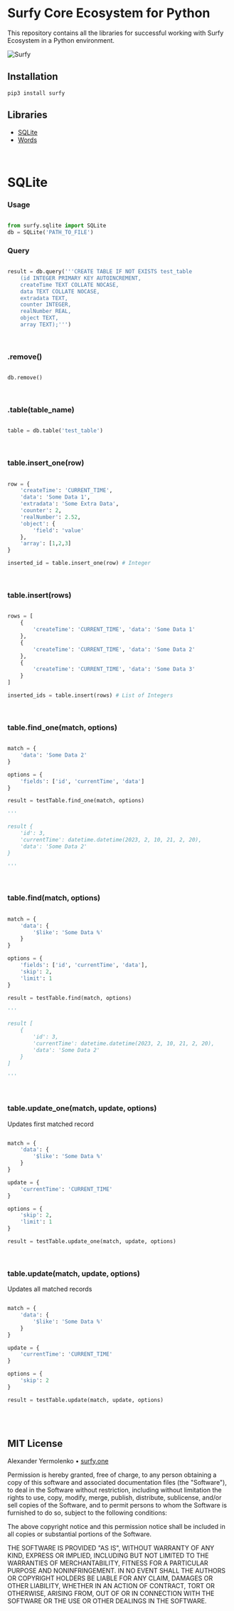 # Surfy Core Ecosystem for Python

This repository contains all the libraries for successful working with Surfy Ecosystem in a Python environment.

![Surfy](https://github.com/surfy-one/core.py/blob/main/imgs/surfy.cover.jpg?raw=true "Surfy")


## Installation

```
pip3 install surfy
```

## Libraries

- [SQLite](#sqlite)
- [Words](#words)

<br/>

# SQLite

### Usage
```python

from surfy.sqlite import SQLite
db = SQLite('PATH_TO_FILE')

```

### Query
```python

result = db.query('''CREATE TABLE IF NOT EXISTS test_table
	(id INTEGER PRIMARY KEY AUTOINCREMENT,
	createTime TEXT COLLATE NOCASE,
	data TEXT COLLATE NOCASE,
	extradata TEXT,
	counter INTEGER,
	realNumber REAL,
	object TEXT,
	array TEXT);''')

```
<br/>

### .remove()
```python

db.remove()

```
<br/>

### .table(table_name)
```python

table = db.table('test_table')

```
<br/>

### table.insert_one(row)
```python

row = {
	'createTime': 'CURRENT_TIME',
	'data': 'Some Data 1',
	'extradata': 'Some Extra Data',
	'counter': 2,
	'realNumber': 2.52,
	'object': {
		'field': 'value'
	},
	'array': [1,2,3]
}

inserted_id = table.insert_one(row) # Integer

```
<br/>

### table.insert(rows)
```python

rows = [
	{
		'createTime': 'CURRENT_TIME', 'data': 'Some Data 1'
	},
	{
		'createTime': 'CURRENT_TIME', 'data': 'Some Data 2'
	},
	{
		'createTime': 'CURRENT_TIME', 'data': 'Some Data 3'
	}
]

inserted_ids = table.insert(rows) # List of Integers

```
<br/>

### table.find_one(match, options)
```python

match = {
	'data': 'Some Data 2'
}

options = {
	'fields': ['id', 'currentTime', 'data']
}

result = testTable.find_one(match, options)

'''

result {
	'id': 3,
	'currentTime': datetime.datetime(2023, 2, 10, 21, 2, 20),
	'data': 'Some Data 2'
}

'''

```
<br/>

### table.find(match, options)
```python

match = {
	'data': {
		'$like': 'Some Data %'
	}
}

options = {
	'fields': ['id', 'currentTime', 'data'],
	'skip': 2,
	'limit': 1
}

result = testTable.find(match, options)

'''

result [
	{
		'id': 3,
		'currentTime': datetime.datetime(2023, 2, 10, 21, 2, 20),
		'data': 'Some Data 2'
	}
]

'''

```
<br/>

### table.update_one(match, update, options)
Updates first matched record

```python

match = {
	'data': {
		'$like': 'Some Data %'
	}
}

update = {
	'currentTime': 'CURRENT_TIME'
}

options = {
	'skip': 2,
	'limit': 1
}

result = testTable.update_one(match, update, options)

```
<br/>

### table.update(match, update, options)
Updates all matched records

```python

match = {
	'data': {
		'$like': 'Some Data %'
	}
}

update = {
	'currentTime': 'CURRENT_TIME'
}

options = {
	'skip': 2
}

result = testTable.update(match, update, options)

```

<br />
<br />

## MIT License

Alexander Yermolenko • [surfy.one](https://surfy.one)

Permission is hereby granted, free of charge, to any person obtaining a copy
of this software and associated documentation files (the "Software"), to deal
in the Software without restriction, including without limitation the rights
to use, copy, modify, merge, publish, distribute, sublicense, and/or sell
copies of the Software, and to permit persons to whom the Software is
furnished to do so, subject to the following conditions:

The above copyright notice and this permission notice shall be included in all
copies or substantial portions of the Software.

THE SOFTWARE IS PROVIDED "AS IS", WITHOUT WARRANTY OF ANY KIND, EXPRESS OR
IMPLIED, INCLUDING BUT NOT LIMITED TO THE WARRANTIES OF MERCHANTABILITY,
FITNESS FOR A PARTICULAR PURPOSE AND NONINFRINGEMENT. IN NO EVENT SHALL THE
AUTHORS OR COPYRIGHT HOLDERS BE LIABLE FOR ANY CLAIM, DAMAGES OR OTHER
LIABILITY, WHETHER IN AN ACTION OF CONTRACT, TORT OR OTHERWISE, ARISING FROM,
OUT OF OR IN CONNECTION WITH THE SOFTWARE OR THE USE OR OTHER DEALINGS IN THE
SOFTWARE.